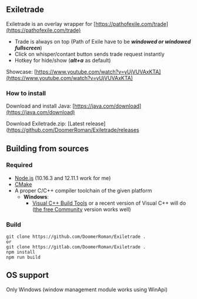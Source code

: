 ## Exiletrade
Exiletrade is an overlay wrapper for [https://pathofexile.com/trade](https://pathofexile.com/trade)
- Trade is always on top (Path of Exile have to be ***windowed or windowed fullscreen***)
- Click on whisper/contant button sends trade request instantly
- Hotkey for hide/show (***alt+a*** as default)

Showcase: [https://www.youtube.com/watch?v=yUjVUVAxKTA](https://www.youtube.com/watch?v=yUjVUVAxKTA)

### How to install
Download and install Java: [https://java.com/download](https://java.com/download)

Download Exiletrade.zip: [Latest release](https://github.com/DoomerRoman/Exiletrade/releases

## Building from sources
### Required
- [Node.js](https://nodejs.org/) (10.16.3 and 12.11.1 work for me)
- [CMake](https://www.cmake.org/download/)
- A proper C/C++ compiler toolchain of the given platform
    - **Windows**:
        - [Visual C++ Build Tools](https://visualstudio.microsoft.com/visual-cpp-build-tools/)
        or a recent version of Visual C++ will do ([the free Community](https://www.visualstudio.com/products/visual-studio-community-vs) version works well)
		
### Build
	git clone https://github.com/DoomerRoman/Exiletrade .
	or
    git clone https://gitlab.com/DoomerRoman/Exiletrade .
    npm install
    npm run build

## OS support
Only Windows (window management module works using WinApi)

